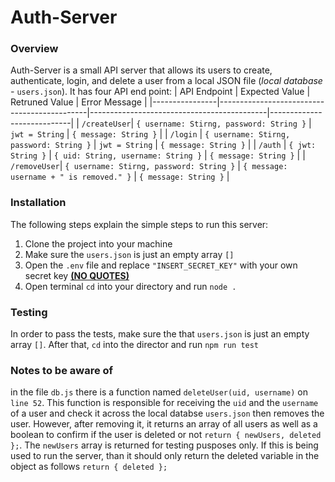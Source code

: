 # Auth-Server

### Overview
Auth-Server is a small API server that allows its users to create, authenticate, login, and delete a user from a local JSON file (*local database -* ``users.json``).
It has four API end point:
|  API Endpoint  |                Expected Value               |               Retruned Value               |        Error Message       |
|----------------|---------------------------------------------|--------------------------------------------|----------------------------|
| ``/createUser``| ``{ username: Stirng, password: String }``  |              ``jwt = String``              |   ``{ message: String }``  |
| ``/login``     | ``{ username: Stirng, password: String }``  |              ``jwt = String``              |   ``{ message: String }``  |
| ``/auth``      |             ``{ jwt: String }``             |    ``{ uid: String, username: String }``   |   ``{ message: String }``  |
| ``/removeUser``| ``{ username: Stirng, password: String }``  | ``{ message: username + " is removed." }`` |   ``{ message: String }``  |

### Installation
The following steps explain the simple steps to run this server:

1. Clone the project into your machine
2. Make sure the ``users.json`` is just an empty array ``[]``
3. Open the ``.env`` file and replace ``"INSERT_SECRET_KEY"`` with your own secret key <ins>**(NO QUOTES)**</ins>
4. Open terminal ``cd`` into your directory and run ``node .``

### Testing
In order to pass the tests, make sure the that ``users.json`` is just an empty array ``[]``. After that, ``cd`` into the director and run ``npm run test``

### Notes to be aware of
in the file ``db.js`` there is a function named ``deleteUser(uid, username)`` on ``line 52``. This function is responsible for receiving the ``uid`` and the ``username`` of a user and check it across the local databse ``users.json`` then removes the user. However, after removing it, it returns an array of all users as well as a boolean to confirm if the user is deleted or not ``return { newUsers, deleted };``. The ``newUsers`` array is returned for testing pusposes only. If this is being used to run the server, than it should only return the deleted variable in the object as follows ``return { deleted };``
